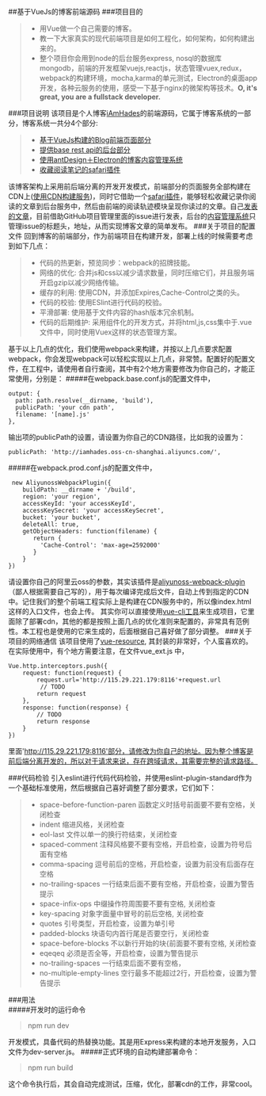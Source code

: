 ##基于VueJs的博客前端源码
###项目目的

> - 用Vue做一个自己需要的博客。
> - 教一下大家真实的现代前端项目是如何工程化，如何架构，如何构建出来的。
> - 整个项目你会用到node的后台服务express, nosql的数据库mongodb，前端的开发框架vuejs,reactjs，状态管理vuex,redux，webpack的构建环境，mocha,karma的单元测试，Electron的桌面app开发，各种云服务的使用，感受一下基于nginx的微架构等技术。**O, it's great, you are a fullstack developer.**

###项目说明
该项目是个人博客[iAmHades](http://www.iamhades.com)的前端源码，它属于博客系统的一部分，博客系统一共分4个部分:

> - [基于VueJs构建的Blog前端页面部分](https://github.com/iAmHades/blog-webui-vue) 
> - [提供base rest api的后台部分](https://github.com/iAmHades/blog)
> - [使用antDesign＋Electron的博客内容管理系统](https://github.com/iAmHades/blog-admin-client)
> - [收藏阅读笔记的safari插件](https://github.com/iAmHades/blog-safari-plugin)

该博客架构上采用前后端分离的开发开发模式，前端部分的页面服务全部构建在CDN上([使用CDN构建服务](https://github.com/iAmHades/articles/issues/1))，同时它借助一个[safari插件](https://github.com/iAmHades/blog-safari-plugin)，能够轻松收藏记录你阅读的文章到后台服务中，然后由前端的阅读轨迹模块呈现你读过的文章。自己[发表的文章](https://github.com/iAmHades/articles)，目前借助GitHub项目管理里面的issue进行发表，后台的[内容管理系统](https://github.com/iAmHades/blog-admin-client)只管理issue的标题头，地址，从而实现博客文章的简单发布。
###关于项目的配置文件
回到博客的前端部分，作为前端项目在构建开发，部署上线的时候需要考虑到如下几点：

> - 代码的热更新，预览同步：webpack的招牌技能。
> - 网络的优化: 合并js和css以减少请求数量，同时压缩它们，并且服务端开启gzip以减少网络传输。
> - 缓存的利用: 使用CDN，并添加Expires,Cache-Control之类的头。
> - 代码的校验: 使用ESlint进行代码的校验。
> - 平滑部署: 使用基于文件内容的hash版本冗余机制。
> - 代码的后期维护: 采用组件化的开发方式，并将html,js,css集中于.vue文件中，同时使用Vuex这样的状态管理方案。

基于以上几点的优化，我们使用webpack来构建，并按以上几点要求配置webpack，你会发现webpack可以轻松实现以上几点，非常赞。配置好的配置文件，在工程中，请使用者自行查阅，其中有2个地方需要修改为你自己的，才能正常使用，分别是：
#####在webpack.base.conf.js的配置文件中，

    output: {
      path: path.resolve(__dirname, 'build'),
      publicPath: 'your cdn path',
      filename: '[name].js'
    },
  输出项的publicPath的设置，请设置为你自己的CDN路径，比如我的设置为：
  

    publicPath: 'http://iamhades.oss-cn-shanghai.aliyuncs.com/',

#####在webpack.prod.conf.js的配置文件中，

     new AliyunossWebpackPlugin({
        buildPath: __dirname + '/build',
        region: 'your region',
        accessKeyId: 'your accessKeyId',
        accessKeySecret: 'your accessKeySecret',
        bucket: 'your bucket',
        deleteAll: true,
        getObjectHeaders: function(filename) {
           return {
             'Cache-Control': 'max-age=2592000'
           }
        }
    })
请设置你自己的阿里云oss的参数，其实该插件是[aliyunoss-webpack-plugin](https://www.npmjs.com/package/aliyunoss-webpack-plugin)（鄙人根据需要自己写的），用于每次编译完成后文件，自动上传到指定的CDN中。记住我们的整个前端工程实际上是构建在CDN服务中的，所以像index.html这样的入口文件，也会上传。
其实你可以直接使用[vue-cli工具](https://github.com/vuejs/vue-cli)来生成项目，它里面除了部署cdn，其他的都是按照上面几点的优化准则来配置的，非常具有范例性。本工程也是使用的它来生成的，后面根据自己喜好做了部分调整。
###关于项目的网络通信
该项目使用了[vue-resource](https://www.npmjs.com/package/vue-resource), 其封装的非常好，个人蛮喜欢的。在实际使用中，有个地方需要注意，在文件vue_ext.js 中，

    Vue.http.interceptors.push({
        request: function(request) {
            request.url='http://115.29.221.179:8116'+request.url
             // TODO
            return request
        },
        response: function(response) {
            // TODO
            return response
        }
    })
里面'http://115.29.221.179:8116'部分，请修改为你自己的地址。因为整个博客是前后端分离开发的，所以对于请求来说，存在跨域请求，其需要完整的请求路径。

###代码检验
引入eslint进行代码代码检验，并使用eslint-plugin-standard作为一个基础标准使用，然后根据自己喜好调整了部分要求，它们如下：

> - space-before-function-paren  函数定义时括号前面要不要有空格，关闭检查
> - indent 缩进风格，关闭检查
> - eol-last 文件以单一的换行符结束，关闭检查
> - spaced-comment 注释风格要不要有空格，开启检查，设置为符号后面有空格
> - comma-spacing 逗号前后的空格，开启检查，设置为前没有后面存在空格
> - no-trailing-spaces 一行结束后面不要有空格，开启检查，设置为警告提示
> - space-infix-ops  中缀操作符周围要不要有空格, 关闭检查
> - key-spacing 对象字面量中冒号的前后空格, 关闭检查
> - quotes 引号类型，开启检查，设置为单引号
> - padded-blocks  块语句内首行尾是否要空行，关闭检查
> - space-before-blocks 不以新行开始的块{前面要不要有空格, 关闭检查
> - eqeqeq  必须是否全等，开启检查，设置为警告提示
> - no-trailing-spaces 一行结束后面不要有空格，
> - no-multiple-empty-lines 空行最多不能超过2行，开启检查，设置为警告提示 


###用法  
#####开发时的运行命令  
> npm run dev 

开发模式，具备代码的热替换功能。其是用Express来构建的本地开发服务，入口文件为dev-server.js。
#####正式环境的自动构建部署命令：  
> npm run build

这个命令执行后，其会自动完成测试，压缩，优化，部署cdn的工作，非常cool。

